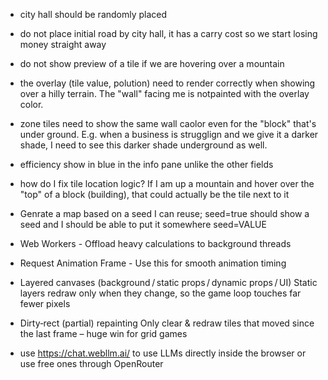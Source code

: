 - city hall should be randomly placed
- do not place initial road by city hall, it has a carry cost so we start losing money straight away
- do not show preview of a tile if we are hovering over a mountain

- the overlay (tile value, polution) need to render correctly when showing over a hilly terrain. The "wall" facing me is notpainted with the overlay color.
- zone tiles need to show the same wall caolor even for the "block" that's under ground. E.g. when a business is strugglign and we give it a darker shade, I need to see this darker shade underground as well.
- efficiency show in blue in the info pane unlike the other fields

- how do I fix tile location logic? If I am up a mountain and hover over the "top" of a block (building), that could actually be the tile next to it
- Genrate a map based on a seed I can reuse; seed=true should show a seed and I should be able to put it somewhere seed=VALUE
- Web Workers - Offload heavy calculations to background threads
- Request Animation Frame - Use this for smooth animation timing
- Layered canvases (background / static props / dynamic props / UI)	Static layers redraw only when they change, so the game loop touches far fewer pixels
- Dirty‑rect (partial) repainting	Only clear & redraw tiles that moved since the last frame – huge win for grid games
- use https://chat.webllm.ai/ to use LLMs directly inside the browser or use free ones through OpenRouter
